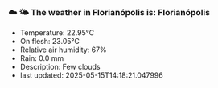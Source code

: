 ### ☁️ 🌤️  The weather in Florianópolis is: Florianópolis

- Temperature: 22.95°C
- On flesh: 23.05°C
- Relative air humidity: 67%
- Rain: 0.0 mm
- Description: Few clouds
- last updated: 2025-05-15T14:18:21.047996
